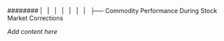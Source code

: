 ######## |   |   |   |   |   |   |   ├── Commodity Performance During Stock Market Corrections

*Add content here*